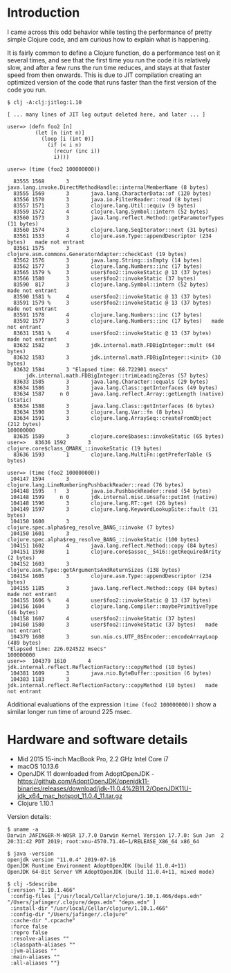 # Introduction

I came across this odd behavior while testing the performance of
pretty simple Clojure code, and am curious how to explain what is
happening.

It is fairly common to define a Clojure function, do a performance
test on it several times, and see that the first time you run the code
it is relatively slow, and after a few runs the run time reduces, and
stays at that faster speed from then onwards.  This is due to JIT
compilation creating an optimized version of the code that runs faster
than the first version of the code you run.

```
$ clj -A:clj:jitlog:1.10

[ ... many lines of JIT log output deleted here, and later ... ]

user=> (defn foo2 [n]
         (let [n (int n)]
           (loop [i (int 0)]
             (if (< i n)
               (recur (inc i))
               i))))

user=> (time (foo2 100000000))

  83555 1568       3       java.lang.invoke.DirectMethodHandle::internalMemberName (8 bytes)
  83555 1569       3       java.lang.CharacterData::of (120 bytes)
  83556 1570       3       java.io.FilterReader::read (8 bytes)
  83557 1571       3       clojure.lang.Util::equiv (9 bytes)
  83559 1572       4       clojure.lang.Symbol::intern (52 bytes)
  83560 1573       3       java.lang.reflect.Method::getParameterTypes (11 bytes)
  83560 1574       3       clojure.lang.SeqIterator::next (31 bytes)
  83561 1533       4       clojure.asm.Type::appendDescriptor (234 bytes)   made not entrant
  83561 1575       3       clojure.asm.commons.GeneratorAdapter::checkCast (19 bytes)
  83562 1576       3       java.lang.String::isEmpty (14 bytes)
  83562 1577       3       clojure.lang.Numbers::inc (17 bytes)
  83565 1579 %     3       user$foo2::invokeStatic @ 13 (37 bytes)
  83566 1580       3       user$foo2::invokeStatic (37 bytes)
  83590  817       3       clojure.lang.Symbol::intern (52 bytes)   made not entrant
  83590 1581 %     4       user$foo2::invokeStatic @ 13 (37 bytes)
  83591 1579 %     3       user$foo2::invokeStatic @ 13 (37 bytes)   made not entrant
  83591 1578       4       clojure.lang.Numbers::inc (17 bytes)
  83592 1577       3       clojure.lang.Numbers::inc (17 bytes)   made not entrant
  83631 1581 %     4       user$foo2::invokeStatic @ 13 (37 bytes)   made not entrant
  83632 1582       3       jdk.internal.math.FDBigInteger::mult (64 bytes)
  83632 1583       3       jdk.internal.math.FDBigInteger::<init> (30 bytes)
  83632 1584       3 "Elapsed time: 68.722901 msecs"
      jdk.internal.math.FDBigInteger::trimLeadingZeros (57 bytes)
  83633 1585       3       java.lang.Character::equals (29 bytes)
  83634 1586       3       java.lang.Class::getInterfaces (49 bytes)
  83634 1587     n 0       java.lang.reflect.Array::getLength (native)   (static)
  83634 1588       3       java.lang.Class::getInterfaces (6 bytes)
  83634 1590       3       clojure.lang.Var::fn (8 bytes)
  83634 1591       3       clojure.lang.ArraySeq::createFromObject (212 bytes)
100000000
  83635 1589       3       clojure.core$bases::invokeStatic (65 bytes)
user=>   83636 1592       3       clojure.core$class_QMARK_::invokeStatic (19 bytes)
  83636 1593       1       clojure.lang.MultiFn::getPreferTable (5 bytes)

user=> (time (foo2 100000000))
 104147 1594       3       clojure.lang.LineNumberingPushbackReader::read (76 bytes)
 104148 1595   !   3       java.io.PushbackReader::read (54 bytes)
 104148 1599     n 0       jdk.internal.misc.Unsafe::putInt (native)   
 104148 1596       3       clojure.lang.RT::get (26 bytes)
 104149 1597       3       clojure.lang.KeywordLookupSite::fault (31 bytes)
 104150 1600       3       clojure.spec.alpha$reg_resolve_BANG_::invoke (7 bytes)
 104150 1601       3       clojure.spec.alpha$reg_resolve_BANG_::invokeStatic (100 bytes)
 104151 1602       4       java.lang.reflect.Method::copy (84 bytes)
 104151 1598       1       clojure.core$assoc__5416::getRequiredArity (2 bytes)
 104152 1603       3       clojure.asm.Type::getArgumentsAndReturnSizes (138 bytes)
 104154 1605       3       clojure.asm.Type::appendDescriptor (234 bytes)
 104155 1185       3       java.lang.reflect.Method::copy (84 bytes)   made not entrant
 104155 1606 %     4       user$foo2::invokeStatic @ 13 (37 bytes)
 104156 1604       3       clojure.lang.Compiler::maybePrimitiveType (46 bytes)
 104158 1607       4       user$foo2::invokeStatic (37 bytes)
 104160 1580       3       user$foo2::invokeStatic (37 bytes)   made not entrant
 104379 1608       3       sun.nio.cs.UTF_8$Encoder::encodeArrayLoop (489 bytes)
"Elapsed time: 226.024522 msecs"
100000000
user=>  104379 1610       4       jdk.internal.reflect.ReflectionFactory::copyMethod (10 bytes)
 104381 1609       3       java.nio.ByteBuffer::position (6 bytes)
 104383 1183       3       jdk.internal.reflect.ReflectionFactory::copyMethod (10 bytes)   made not entrant

```

Additional evaluations of the expression `(time (foo2 100000000))`
show a similar longer run time of around 225 msec.


# Hardware and software details

* Mid 2015 15-inch MacBook Pro, 2.2 GHz Intel Core i7
* macOS 10.13.6
* OpenJDK 11 downloaded from AdoptOpenJDK - https://github.com/AdoptOpenJDK/openjdk11-binaries/releases/download/jdk-11.0.4%2B11.2/OpenJDK11U-jdk_x64_mac_hotspot_11.0.4_11.tar.gz
* Clojure 1.10.1

Version details:
```
$ uname -a
Darwin JAFINGER-M-W0SR 17.7.0 Darwin Kernel Version 17.7.0: Sun Jun  2 20:31:42 PDT 2019; root:xnu-4570.71.46~1/RELEASE_X86_64 x86_64

$ java -version
openjdk version "11.0.4" 2019-07-16
OpenJDK Runtime Environment AdoptOpenJDK (build 11.0.4+11)
OpenJDK 64-Bit Server VM AdoptOpenJDK (build 11.0.4+11, mixed mode)

$ clj -Sdescribe
{:version "1.10.1.466"
 :config-files ["/usr/local/Cellar/clojure/1.10.1.466/deps.edn" "/Users/jafinger/.clojure/deps.edn" "deps.edn" ]
 :install-dir "/usr/local/Cellar/clojure/1.10.1.466"
 :config-dir "/Users/jafinger/.clojure"
 :cache-dir ".cpcache"
 :force false
 :repro false
 :resolve-aliases ""
 :classpath-aliases ""
 :jvm-aliases ""
 :main-aliases ""
 :all-aliases ""}
```

